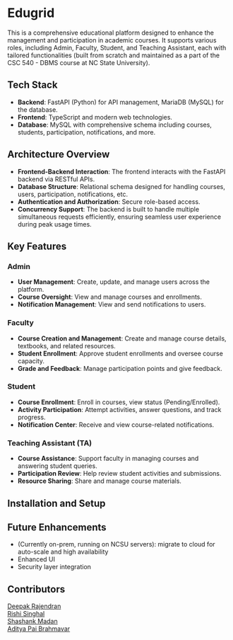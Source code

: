 # Edugrid

This is a comprehensive educational platform designed to enhance the management and participation in academic courses. It supports various roles, including Admin, Faculty, Student, and Teaching Assistant, each with tailored functionalities (built from scratch and maintained as a part of the CSC 540 - DBMS course at NC State University). 

## Tech Stack
- **Backend**: FastAPI (Python) for API management, MariaDB (MySQL) for the database.
- **Frontend**: TypeScript and modern web technologies.
- **Database**: MySQL with comprehensive schema including courses, students, participation, notifications, and more.

## Architecture Overview
- **Frontend-Backend Interaction**: The frontend interacts with the FastAPI backend via RESTful APIs.
- **Database Structure**: Relational schema designed for handling courses, users, participation, notifications, etc.
- **Authentication and Authorization**: Secure role-based access.
- **Concurrency Support**: The backend is built to handle multiple simultaneous requests efficiently, ensuring seamless user experience during peak usage times.

## Key Features

### Admin
- **User Management**: Create, update, and manage users across the platform.
- **Course Oversight**: View and manage courses and enrollments.
- **Notification Management**: View and send notifications to users.

### Faculty
- **Course Creation and Management**: Create and manage course details, textbooks, and related resources.
- **Student Enrollment**: Approve student enrollments and oversee course capacity.
- **Grade and Feedback**: Manage participation points and give feedback.

### Student
- **Course Enrollment**: Enroll in courses, view status (Pending/Enrolled).
- **Activity Participation**: Attempt activities, answer questions, and track progress.
- **Notification Center**: Receive and view course-related notifications.

### Teaching Assistant (TA)
- **Course Assistance**: Support faculty in managing courses and answering student queries.
- **Participation Review**: Help review student activities and submissions.
- **Resource Sharing**: Share and manage course materials.

## Installation and Setup


## Future Enhancements 
- (Currently on-prem, running on NCSU servers): migrate to cloud for auto-scale and high availability
- Enhanced UI
- Security layer integration

## Contributors
[Deepak Rajendran](https://www.linkedin.com/in/deep41/)<br/>
[Rishi Singhal](https://www.linkedin.com/in/rishi-singhal1101/)<br/>
[Shashank Madan](https://www.linkedin.com/in/shashank-udyavar-madan/)<br/>
[Aditya Pai Brahmavar](https://www.linkedin.com/in/adityapai16/)<br/>
